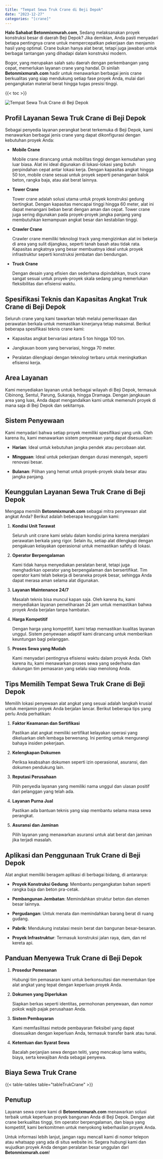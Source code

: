 ```yaml
---
title: "Tempat Sewa Truk Crane di Beji Depok"
date: "2023-12-27"
categories: "[crane]"
---
```


**Halo Sahabat Betonmixmurah.com**, Sedang melaksanakan proyek konstruksi besar di daerah Beji Depok? Jika demikian, Anda pasti menyadari betapa pentingnya crane untuk mempercepatkan pekerjaan dan menjamin hasil yang optimal. Crane bukan hanya alat berat, tetapi juga jawaban untuk berbagai tantangan yang dihadapi dalam konstruksi modern.

Bogor, yang merupakan salah satu daerah dengan perkembangan yang cepat, memerlukan layanan crane yang handal. Di sinilah **Betonmixmurah.com** hadir untuk menawarkan berbagai jenis crane berkualitas yang siap mendukung setiap fase proyek Anda, mulai dari pengangkatan material berat hingga tugas presisi tinggi.

{{< toc >}}

![Tempat Sewa Truk Crane di Beji Depok](/images/crane/sewa-crane-05.jpg)

## Profil Layanan Sewa Truk Crane di Beji Depok

Sebagai penyedia layanan perangkat berat terkemuka di Beji Depok, kami menawarkan berbagai jenis crane yang dapat dikonfigurasi dengan kebutuhan proyek Anda:  

- **Mobile Crane**  

  Mobile crane dirancang untuk mobilitas tinggi dengan kemudahan yang luar biasa. Alat ini ideal digunakan di lokasi-lokasi yang butuh perpindahan cepat antar lokasi kerja. Dengan kapasitas angkat hingga 50 ton, mobile crane sesuai untuk proyek seperti penanganan balok beton, rangka baja, atau alat berat lainnya.  

- **Tower Crane**  

  Tower crane adalah solusi utama untuk proyek konstruksi gedung bertingkat. Dengan kapasitas mencapai tinggi hingga 60 meter, alat ini dapat menangani beban berat dengan aman dan cepat. Tower crane juga sering digunakan pada proyek-proyek jangka panjang yang membutuhkan kemampuan angkat besar dan kestabilan tinggi.  

- **Crawler Crane**  

  Crawler crane memiliki teknologi track yang mengizinkan alat ini bekerja di area yang sulit dijangkau, seperti tanah basah atau tidak rata. Kapasitas angkatnya yang besar membuatnya ideal untuk proyek infrastruktur seperti konstruksi jembatan dan bendungan.  

- **Truck Crane**  

  Dengan desain yang efisien dan sederhana dipindahkan, truck crane sangat sesuai untuk proyek-proyek skala sedang yang memerlukan fleksibilitas dan efisiensi waktu.

## Spesifikasi Teknis dan Kapasitas Angkat Truk Crane di Beji Depok 

Seluruh crane yang kami tawarkan telah melalui pemeriksaan dan perawatan berkala untuk memastikan kinerjanya tetap maksimal. Berikut beberapa spesifikasi teknis crane kami:  

- Kapasitas angkat bervariasi antara 5 ton hingga 100 ton.  

- Jangkauan boom yang bervariasi, hingga 70 meter.  

- Peralatan dilengkapi dengan teknologi terbaru untuk meningkatkan efisiensi kerja.  

## Area Layanan  

Kami menyediakan layanan untuk berbagai wilayah di Beji Depok, termasuk Cibinong, Sentul, Parung, Sukaraja, hingga Dramaga. Dengan jangkauan area yang luas, Anda dapat mengandalkan kami untuk memenuhi proyek di mana saja di Beji Depok dan sekitarnya.  

## Sistem Penyewaan  

Kami menyadari bahwa setiap proyek memiliki spesifikasi yang unik. Oleh karena itu, kami menawarkan sistem penyewaan yang dapat disesuaikan:  

- **Harian**: Ideal untuk kebutuhan jangka pendek atau percobaan alat.  

- **Mingguan**: Ideal untuk pekerjaan dengan durasi menengah, seperti renovasi besar.  

- **Bulanan**: Pilihan yang hemat untuk proyek-proyek skala besar atau jangka panjang.

## Keunggulan Layanan Sewa Truk Crane di Beji Depok 

Mengapa memilih **Betonmixmurah.com** sebagai mitra penyewaan alat angkat Anda? Berikut adalah beberapa keunggulan kami:  

1. **Kondisi Unit Terawat**  

   Seluruh unit crane kami selalu dalam kondisi prima karena menjalani perawatan berkala yang rigor. Selain itu, setiap alat dilengkapi dengan pengakuan kelayakan operasional untuk memastikan safety di lokasi.  

2. **Operator Berpengalaman**  

   Kami tidak hanya menyediakan peralatan berat, tetapi juga menghadirkan operator yang berpengalaman dan bersertifikat. Tim operator kami telah bekerja di beraneka proyek besar, sehingga Anda dapat merasa aman selama alat digunakan.  

3. **Layanan Maintenance 24/7**  

   Masalah teknis bisa muncul kapan saja. Oleh karena itu, kami menyediakan layanan pemeliharaan 24 jam untuk memastikan bahwa proyek Anda berjalan tanpa hambatan.  

4. **Harga Kompetitif**  

   Dengan harga yang kompetitif, kami tetap memastikan kualitas layanan unggul. Sistem penyewaan adaptif kami dirancang untuk memberikan keuntungan bagi pelanggan.  

5. **Proses Sewa yang Mudah**  

   Kami menyadari pentingnya efisiensi waktu dalam proyek Anda. Oleh karena itu, kami menawarkan proses sewa yang sederhana dan dukungan tim pemasaran yang selalu siap menolong Anda.

## Tips Memilih Tempat Sewa Truk Crane di Beji Depok

Memilih lokasi penyewaan alat angkat yang sesuai adalah langkah krusial untuk menjamin proyek Anda berjalan lancar. Berikut beberapa tips yang perlu Anda perhatikan:  

1. **Faktor Keamanan dan Sertifikasi**  

   Pastikan alat angkat memiliki sertifikat kelayakan operasi yang dikeluarkan oleh lembaga berwenang. Ini penting untuk mengurangi bahaya insiden pekerjaan.  

2. **Kelengkapan Dokumen**  

   Periksa keabsahan dokumen seperti izin operasional, asuransi, dan dokumen pendukung lain.  

3. **Reputasi Perusahaan**  

   Pilih penyedia layanan yang memiliki nama unggul dan ulasan positif dari pelanggan yang telah ada.  

4. **Layanan Purna Jual**  

   Pastikan ada bantuan teknis yang siap membantu selama masa sewa perangkat.  

5. **Asuransi dan Jaminan**  

   Pilih layanan yang menawarkan asuransi untuk alat berat dan jaminan jika terjadi masalah.  

## Aplikasi dan Penggunaan Truk Crane di Beji Depok

Alat angkat memiliki beragam aplikasi di berbagai bidang, di antaranya:  

- **Proyek Konstruksi Gedung**: Membantu pengangkatan bahan seperti rangka baja dan beton pra-cetak.  

- **Pembangunan Jembatan**: Memindahkan struktur beton dan elemen besar lainnya.  

- **Pergudangan**: Untuk menata dan memindahkan barang berat di ruang gudang.  

- **Pabrik**: Mendukung instalasi mesin berat dan bangunan besar-besaran.  

- **Proyek Infrastruktur**: Termasuk konstruksi jalan raya, dam, dan rel kereta api.  

## Panduan Menyewa Truk Crane di Beji Depok

1. **Prosedur Pemesanan**  

   Hubungi tim pemasaran kami untuk berkonsultasi dan menentukan tipe alat angkat yang tepat dengan keperluan proyek Anda.  

2. **Dokumen yang Diperlukan**  

   Siapkan berkas seperti identitas, permohonan penyewaan, dan nomor pokok wajib pajak perusahaan Anda.  

3. **Sistem Pembayaran**  

   Kami memfasilitasi metode pembayaran fleksibel yang dapat disesuaikan dengan keperluan Anda, termasuk transfer bank atau tunai.  

4. **Ketentuan dan Syarat Sewa**  

   Bacalah perjanjian sewa dengan teliti, yang mencakup lama waktu, biaya, serta kewajiban Anda sebagai penyewa.

## Biaya Sewa Truk Crane

{{< table-tables table="tableTrukCrane" >}}

## Penutup

Layanan sewa crane kami di **Betonmixmurah.com** menawarkan solusi terbaik untuk keperluan proyek bangunan Anda di Beji Depok. Dengan alat crane berkualitas tinggi, tim operator berpengalaman, dan biaya yang kompetitif, kami berkomitmen untuk menyokong  keberhasilan proyek Anda.  

Untuk informasi lebih lanjut, jangan ragu mencall kami di nomor telepon atau whatsapp yang ada di situs website ini. Segera hubungi kami dan wujudkan proyek Anda dengan peralatan besar unggulan dari **Betonmixmurah.com**!